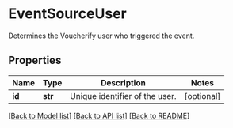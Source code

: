 # EventSourceUser

Determines the Voucherify user who triggered the event.

## Properties

Name | Type | Description | Notes
------------ | ------------- | ------------- | -------------
**id** | **str** | Unique identifier of the user. | [optional] 

[[Back to Model list]](../README.md#documentation-for-models) [[Back to API list]](../README.md#documentation-for-api-endpoints) [[Back to README]](../README.md)


